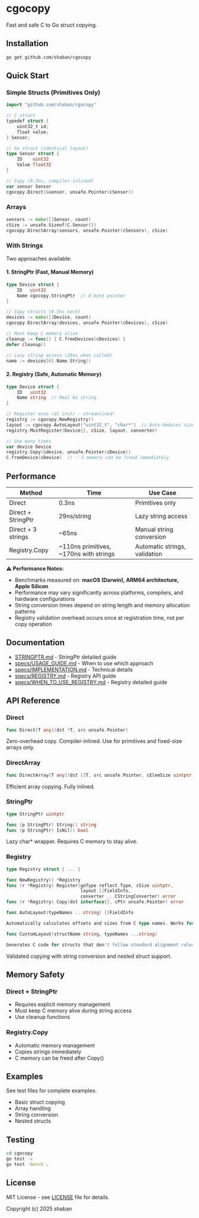 # cgocopy

Fast and safe C to Go struct copying.

## Installation

```bash
go get github.com/shaban/cgocopy
```

## Quick Start

### Simple Structs (Primitives Only)

```go
import "github.com/shaban/cgocopy"

// C struct
typedef struct {
    uint32_t id;
    float value;
} Sensor;

// Go struct (identical layout)
type Sensor struct {
    ID    uint32
    Value float32
}

// Copy (0.3ns, compiler-inlined)
var sensor Sensor
cgocopy.Direct(&sensor, unsafe.Pointer(cSensor))
```

### Arrays

```go
sensors := make([]Sensor, count)
cSize := unsafe.Sizeof(C.Sensor{})
cgocopy.DirectArray(sensors, unsafe.Pointer(cSensors), cSize)
```

### With Strings

Two approaches available:

#### 1. StringPtr (Fast, Manual Memory)

```go
type Device struct {
    ID   uint32
    Name cgocopy.StringPtr  // 8-byte pointer
}

// Copy structs (0.3ns each)
devices := make([]Device, count)
cgocopy.DirectArray(devices, unsafe.Pointer(cDevices), cSize)

// Must keep C memory alive
cleanup := func() { C.freeDevices(cDevices) }
defer cleanup()

// Lazy string access (29ns when called)
name := devices[0].Name.String()
```

#### 2. Registry (Safe, Automatic Memory)

```go
type Device struct {
    ID   uint32
    Name string  // Real Go string
}

// Register once (at init) - streamlined!
registry := cgocopy.NewRegistry()
layout := cgocopy.AutoLayout("uint32_t", "char*")  // Auto-deduces sizes & IsString
registry.MustRegister(Device{}, cSize, layout, converter)

// Use many times
var device Device
registry.Copy(&device, unsafe.Pointer(cDevice))
C.freeDevice(cDevice)  // ✅ C memory can be freed immediately
```

## Performance

| Method | Time | Use Case |
|--------|------|----------|
| Direct | 0.3ns | Primitives only |
| Direct + StringPtr | 29ns/string | Lazy string access |
| Direct + 3 strings | ~65ns | Manual string conversion |
| Registry.Copy | ~110ns primitives, ~170ns with strings | Automatic strings, validation |

**⚠️ Performance Notes:**
- Benchmarks measured on: **macOS (Darwin), ARM64 architecture, Apple Silicon**
- Performance may vary significantly across platforms, compilers, and hardware configurations
- String conversion times depend on string length and memory allocation patterns
- Registry validation overhead occurs once at registration time, not per copy operation

## Documentation

- [STRINGPTR.md](STRINGPTR.md) - StringPtr detailed guide
- [specs/USAGE_GUIDE.md](specs/USAGE_GUIDE.md) - When to use which approach
- [specs/IMPLEMENTATION.md](specs/IMPLEMENTATION.md) - Technical details
- [specs/REGISTRY.md](specs/REGISTRY.md) - Registry API guide
- [specs/WHEN_TO_USE_REGISTRY.md](specs/WHEN_TO_USE_REGISTRY.md) - Registry detailed guide

## API Reference

### Direct

```go
func Direct[T any](dst *T, src unsafe.Pointer)
```

Zero-overhead copy. Compiler-inlined. Use for primitives and fixed-size arrays only.

### DirectArray

```go
func DirectArray[T any](dst []T, src unsafe.Pointer, cElemSize uintptr)
```

Efficient array copying. Fully inlined.

### StringPtr

```go
type StringPtr uintptr

func (p StringPtr) String() string
func (p StringPtr) IsNil() bool
```

Lazy char* wrapper. Requires C memory to stay alive.

### Registry

```go
type Registry struct { ... }

func NewRegistry() *Registry
func (r *Registry) Register(goType reflect.Type, cSize uintptr, 
                            layout []FieldInfo, 
                            converter ...CStringConverter) error
func (r *Registry) Copy(dst interface{}, cPtr unsafe.Pointer) error

func AutoLayout(typeNames ...string) []FieldInfo

Automatically calculates offsets and sizes from C type names. Works for standard C structs.

func CustomLayout(structName string, typeNames ...string)

Generates C code for structs that don't follow standard alignment rules. Use when AutoLayout fails.
```

Validated copying with string conversion and nested struct support.

## Memory Safety

### Direct + StringPtr
- Requires explicit memory management
- Must keep C memory alive during string access
- Use cleanup functions

### Registry.Copy
- Automatic memory management
- Copies strings immediately
- C memory can be freed after Copy()

## Examples

See test files for complete examples:
- Basic struct copying
- Array handling
- String conversion
- Nested structs

## Testing

```bash
cd cgocopy
go test -v
go test -bench .
```

## License

MIT License - see [LICENSE](LICENSE) file for details.

Copyright (c) 2025 shaban
